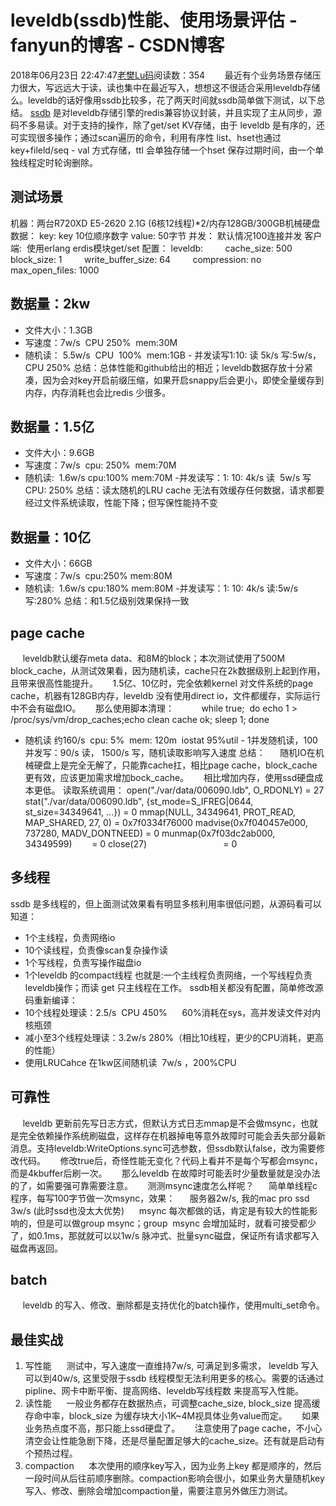 # leveldb(ssdb)性能、使用场景评估 - fanyun的博客 - CSDN博客
2018年06月23日 22:47:47[老樊Lu码](https://me.csdn.net/fanyun_01)阅读数：354
       最近有个业务场景存储压力很大，写远远大于读，读也集中在最近写入，想想这不很适合采用leveldb存储么。leveldb的话好像用ssdb比较多，花了两天时间就ssdb简单做下测试，以下总结。
[ssdb](https://github.com/ideawu/ssdb) 是对leveldb存储引擎的redis兼容协议封装，并且实现了主从同步，源码不多易读。对于支持的操作，除了get/set KV存储，由于 leveldb 是有序的，还可实现很多操作；通过scan遍历的命令，利用有序性 list、hset也通过key+fileld/seq - val 方式存储，ttl 会单独存储一个hset 保存过期时间，由一个单独线程定时轮询删除。
## 测试场景
机器：两台R720XD E5-2620 2.1G (6核12线程)*2/内存128GB/300GB机械硬盘
数据： key: key 10位顺序数字 value: 50字节
并发： 默认情况100连接并发
客户端:  使用erlang erdis模块get/set
配置：
leveldb:
        cache_size: 500
        block_size: 1
        write_buffer_size: 64
        compression: no
        max_open_files: 1000
## 数据量：2kw
- 文件大小：1.3GB
- 写速度：7w/s  CPU 250%  mem:30M
- 随机读： 5.5w/s  CPU  100%  mem:1GB
- 并发读写1:10: 读 5k/s 写:5w/s，CPU 250%
总结：总体性能和github给出的相近；leveldb数据存放十分紧凑，因为会对key开启前缀压缩，如果开启snappy后会更小，即使全量缓存到内存，内存消耗也会比redis 少很多。
## 数据量：1.5亿
- 文件大小：9.6GB
- 写速度：7w/s  cpu: 250%  mem:70M
- 随机读:  1.6w/s cpu:100% mem:70M
-并发读写：1: 10: 4k/s 读  5w/s 写 CPU: 250%
总结：读太随机的LRU cache 无法有效缓存任何数据，请求都要经过文件系统读取，性能下降；但写保性能持不变
## 数据量：10亿
- 文件大小：66GB
- 写速度：7w/s  cpu:250% mem:80M
- 随机读:  1.6w/s cpu:180% mem:80M
-并发读写：1: 10: 4k/s 读:5w/s 写:280%
总结：和1.5亿级别效果保持一致
## page cache
     leveldb默认缓存meta data、和8M的block；本次测试使用了500M block_cache，从测试效果看，因为随机读，cache只在2k数据级别上起到作用，且带来很高性能提升。
     1.5亿、10亿时，完全依赖kernel 对文件系统的page cache，机器有128GB内存，leveldb 没有使用direct io，文件都缓存，实际运行中不会有磁盘IO。
     那么使用脚本清理：     
     while true;  do echo 1 > /proc/sys/vm/drop_caches;echo clean cache ok; sleep 1; done
- 随机读 约160/s  cpu: 5%  mem: 120m  iostat 95%util
- 1并发随机读，100并发写：90/s 读， 1500/s 写，随机读取影响写入速度
总结：
     随机IO在机械硬盘上是完全无解了，只能靠cache扛，相比page cache，block_cache 更有效，应该更加需求增加bock_cache。
     相比增加内存，使用ssd硬盘成本更低。
读取系统调用：
open("./var/data/006090.ldb", O_RDONLY) = 27
stat("./var/data/006090.ldb", {st_mode=S_IFREG|0644, st_size=34349641, ...}) = 0
mmap(NULL, 34349641, PROT_READ, MAP_SHARED, 27, 0) = 0x7f0334f76000
madvise(0x7f040457e000, 737280, MADV_DONTNEED) = 0
munmap(0x7f03dc2ab000, 34349599)        = 0
close(27)                               = 0
## 多线程
ssdb 是多线程的，但上面测试效果看有明显多核利用率很低问题，从源码看可以知道：
- 1个主线程，负责网络io
- 10个读线程，负责像scan复杂操作读
- 1个写线程，负责写操作磁盘io
- 1个leveldb 的compact线程
也就是:一个主线程负责网络，一个写线程负责leveldb操作；而读 get 只主线程在工作。
ssdb相关都没有配置，简单修改源码重新编译：
- 10个线程处理读：2.5/s  CPU 450%
     60%消耗在sys，高并发读文件对内核瓶颈
- 减小至3个线程处理读：3.2w/s 280%（相比10线程，更少的CPU消耗，更高的性能）
- 使用LRUCahce 在1kw区间随机读  7w/s ，200%CPU
## 可靠性
     leveldb 更新前先写日志方式，但默认方式日志mmap是不会做msync，也就是完全依赖操作系统刷磁盘，这样存在机器掉电等意外故障时可能会丢失部分最新消息。支持leveldb:WriteOptions.sync可选参数，但ssdb默认false，改为需要修改代码。
     修改true后，奇怪性能无变化？代码上看并不是每个写都会msync，而是4kbuffer后刷一次。
     那么leveldb 在故障时可能丢时少量数量就是没办法的了，如需要强可靠需要注意。
     测测msync速度怎么样呢？
     简单单线程c程序，每写100字节做一次msync，效果：
     服务器2w/s, 我的mac pro ssd 3w/s (此时ssd也没太大优势)
     msync 每次都做的话，肯定是有较大的性能影响的，但是可以做group msync；group  msync 会增加延时，就看可接受都少了，如0.1ms，那就就可以以1w/s 脉冲式、批量sync磁盘，保证所有请求都写入磁盘再返回。
## batch
     leveldb 的写入、修改、删除都是支持优化的batch操作，使用multi_set命令。
## 最佳实战
1. 写性能
     测试中，写入速度一直维持7w/s, 可满足到多需求， leveldb 写入可以到40w/s, 这里受限于ssdb 线程模型无法利用更多的核心。需要的话通过pipline、网卡中断平衡、提高网络、leveldb写线程数 来提高写入性能。
2. 读性能
     一般业务都存在数据热点，可调整cache_size, block_size 提高缓存命中率，block_size 为缓存块大小1K~4M视具体业务value而定。
     如果业务热点度不高，那只能上ssd硬盘了。
     注意使用了page cache，不小心清空会让性能急剧下降，还是尽量配置足够大的cache_size。还有就是启动有个预热过程。
3. compaction
     本次使用的顺序key写入，因为业务上key 都是顺序的，然后一段时间从后往前顺序删除。compaction影响会很小，如果业务大量随机key写入、修改、删除会增加compaction量，需要注意另外做压力测试。
